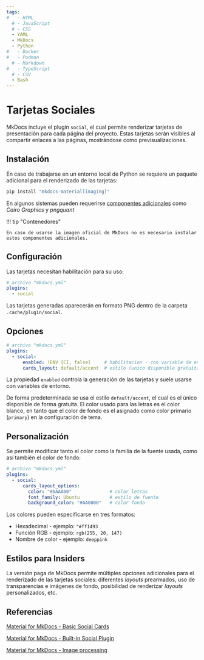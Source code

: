 ```yaml
---
tags:
#   - HTML
  # - JavaScript
  # - CSS
  - YAML
  - MkDocs
  - Python
#   - Docker
#   - Podman
  # - Markdown
#   - TypeScript
  # - CSV
  - Bash
---
```


# Tarjetas Sociales


MkDocs incluye el plugin `social`, el cual permite renderizar tarjetas de presentación para cada página del proyecto. Estas tarjetas serán visibles al compartir enlaces a las páginas, mostrándose como previsualizaciones.


## Instalación


En caso de trabajarse en un entorno local de Python se requiere un paquete adicional para el renderizado de las tarjetas:

```bash title="Instalación"
pip install "mkdocs-material[imaging]"
```
En algunos sistemas pueden requerirse [componentes adicionales](https://squidfunk.github.io/mkdocs-material/plugins/requirements/image-processing/) como *Cairo Graphics* y *pngquant*


!!! tip "Contenedores"
  
    En caso de usarse la imagen oficial de MkDocs no es necesario instalar  estos componentes adicionales.




## Configuración

Las tarjetas necesitan habilitación para su uso:


```yaml
# archivo "mkdocs.yml"
plugins:
  - social
```

Las tarjetas generadas aparecerán en formato PNG dentro de la carpeta `.cache/plugin/social`.


## Opciones

```yaml
# archivo "mkdocs.yml"
plugins:
  - social:
      enabled: !ENV [CI, false]     # habilitacion - con variable de entorno 'CI'
      cards_layout: default/accent  # estilo (unico disponible gratuitamente)
```

La propiedad `enabled` controla la generación de las tarjetas y suele usarse con variables de entorno.

De forma predeterminada se usa el estilo `default/accent`, el cual es el único disponible de forma gratuita.
El color usado para las letras es el color blanco, en tanto que el color de fondo es el asignado como color primario (`primary`) en la configuración de tema.



## Personalización

Se permite modificar tanto el color como la familia de la fuente usada, como así también el color de fondo:

```yaml title="Configuracion - Colores y familia de fuente"
# archivo "mkdocs.yml"
plugins:
  - social:
      cards_layout_options:
        color: "#AAAA00"              # color letras 
        font_family: Ubuntu           # estilo de fuente
        background_color: "#AA0000"   # color fondo
```

Los colores pueden especificarse en tres formatos:

- Hexadecimal - ejemplo: `"#ff1493`   
- Función RGB - ejemplo: `rgb(255, 20, 147)`
- Nombre de color - ejemplo: `deeppink`

## Estilos para Insiders

La versión paga de MkDocs permite múltiples opciones adicionales para el renderizado de las tarjetas sociales:
diferentes *layouts* prearmados,
uso de transparencias e imágenes de fondo,
posibilidad de renderizar *layouts* personalizados,
 etc.





## Referencias



[Material for MkDocs - Basic Social Cards](https://squidfunk.github.io/mkdocs-material/tutorials/social/basic/)

[Material for MkDocs - Built-in Social Plugin](https://squidfunk.github.io/mkdocs-material/plugins/social/)

[Material for MkDocs - Image processing](https://squidfunk.github.io/mkdocs-material/plugins/requirements/image-processing/)